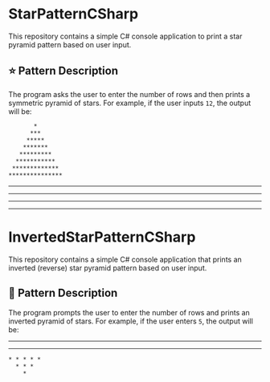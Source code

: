 # StarPatternCSharp

This repository contains a simple C# console application to print a star pyramid pattern based on user input.

## ⭐ Pattern Description

The program asks the user to enter the number of rows and then prints a symmetric pyramid of stars. For example, if the user inputs `12`, the output will be:

           *
          ***
         *****
        *******
       *********
      ***********
     *************
    ***************
   *****************
  *******************
 *********************
***********************


# InvertedStarPatternCSharp

This repository contains a simple C# console application that prints an inverted (reverse) star pyramid pattern based on user input.

## 🔻 Pattern Description

The program prompts the user to enter the number of rows and prints an inverted pyramid of stars. For example, if the user enters `5`, the output will be:


* * * * * * * * * 
  * * * * * * * 
    * * * * * 
      * * * 
        * 

